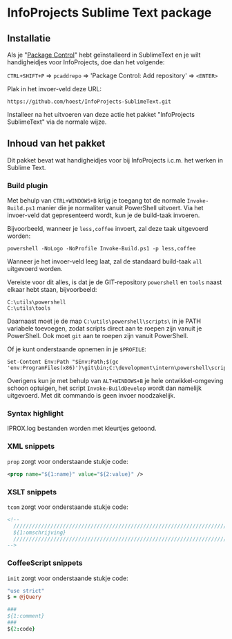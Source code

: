# InfoProjects Sublime Text package

## Installatie
Als je "[Package Control](https://sublime.wbond.net/)" hebt geïnstalleerd
in SublimeText en je wilt handigheidjes voor InfoProjects, doe dan het
volgende:

`CTRL+SHIFT+P` => `pcaddrepo` => 'Package Control: Add repository' => `<ENTER>`

Plak in het invoer-veld deze URL:

```
https://github.com/hoest/InfoProjects-SublimeText.git
```

Installeer na het uitvoeren van deze actie het pakket
"InfoProjects SublimeText" via de normale wijze.

## Inhoud van het pakket
Dit pakket bevat wat handigheidjes voor bij InfoProjects i.c.m. het werken
in Sublime Text.

### Build plugin

Met behulp van `CTRL+WINDOWS+B` krijg je toegang tot de normale `Invoke-Build.ps1`
manier die je normaliter vanuit PowerShell uitvoert. Via het invoer-veld dat
gepresenteerd wordt, kun je de build-taak invoeren.

Bijvoorbeeld, wanneer je `less,coffee` invoert, zal deze taak uitgevoerd worden:

```
powershell -NoLogo -NoProfile Invoke-Build.ps1 -p less,coffee
```

Wanneer je het invoer-veld leeg laat, zal de standaard build-taak `all` uitgevoerd
worden.

Vereiste voor dit alles, is dat je de GIT-repository `powershell` en `tools`
naast elkaar hebt staan, bijvoorbeeld:

```
C:\utils\powershell
C:\utils\tools
```

Daarnaast moet je de map `C:\utils\powershell\scripts\` in je PATH variabele
toevoegen, zodat scripts direct aan te roepen zijn vanuit je PowerShell. Ook moet
`git` aan te roepen zijn vanuit PowerShell.

Of je kunt onderstaande opnemen in je `$PROFILE`:

```
Set-Content Env:Path "$Env:Path;$(gc 'env:ProgramFiles(x86)')\git\bin;C:\development\intern\powershell\scripts\"
```

Overigens kun je met behulp van `ALT+WINDOWS+B` je hele ontwikkel-omgeving
schoon optuigen, het script `Invoke-BuildDevelop` wordt dan namelijk uitgevoerd.
Met dit commando is geen invoer noodzakelijk.

### Syntax highlight

IPROX.log bestanden worden met kleurtjes getoond.

### XML snippets

`prop` zorgt voor onderstaande stukje code:

```xml
<prop name="${1:name}" value="${2:value}" />
```

### XSLT snippets

`tcom` zorgt voor onderstaande stukje code:

```xsl
<!--
  ///////////////////////////////////////////////////////////////////////////
  ${1:omschrijving}
  ///////////////////////////////////////////////////////////////////////////
-->
```

### CoffeeScript snippets

`init` zorgt voor onderstaande stukje code:

```coffee
"use strict"
$ = @jQuery

###
${1:comment}
###
${2:code}
```
